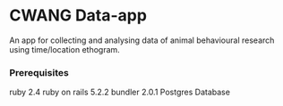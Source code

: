 # CWANG Data-app

An app for collecting and analysing data of animal behavioural research using time/location ethogram.

### Prerequisites

ruby 2.4
ruby on rails 5.2.2
bundler 2.0.1
Postgres Database
